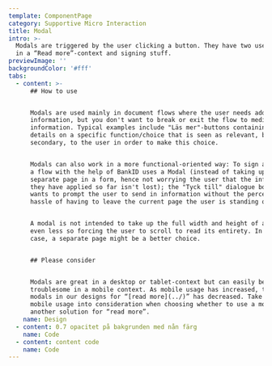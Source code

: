 ```yaml
---
template: ComponentPage
category: Supportive Micro Interaction
title: Modal
intro: >-
  Modals are triggered by the user clicking a button. They have two use cases;
  in a “Read more”-context and signing stuff.
previewImage: ''
backgroundColor: '#fff'
tabs:
  - content: >-
      ## How to use


      Modals are used mainly in document flows where the user needs additional
      information, but you don't want to break or exit the flow to mediate this
      information. Typical examples include "Läs mer"-buttons containing more
      details on a specific function/choice that is seen as relevant, but
      secondary, to the user in order to make this choice.


      Modals can also work in a more functional-oriented way: To sign and apply
      a flow with the help of BankID uses a Modal (instead of taking up a
      separate page in a form, hence not worrying the user that the information
      they have applied so far isn't lost); the "Tyck till" dialogue box which
      wants to prompt the user to send in information without the perceived
      hassle of having to leave the current page the user is standing on; etc.


      A modal is not intended to take up the full width and height of a page,
      even less so forcing the user to scroll to read its entirety. In that
      case, a separate page might be a better choice. 


      ## Please consider


      Modals are great in a desktop or tablet-context but can easily become
      troublesome in a mobile context. As mobile usage has increased, the use of
      modals in our designs for “[read more](../)” has decreased. Take expected
      mobile usage into consideration when choosing whether to use a modal or
      another solution for “read more”.
    name: Design
  - content: 0.7 opacitet på bakgrunden med nån färg
    name: Code
  - content: content code
    name: Code
---
```


